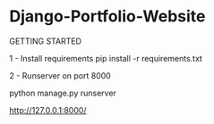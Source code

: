 # Django-Portfolio-Website
GETTING STARTED

1 - Install requirements pip install -r requirements.txt

2 - Runserver on port 8000


python manage.py runserver

http://127.0.0.1:8000/
